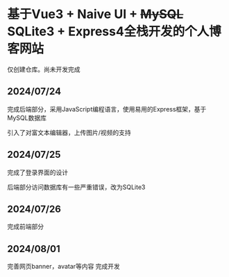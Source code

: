 # 基于Vue3 + Naive UI + ~~MySQL~~ SQLite3 + Express4全栈开发的个人博客网站

仅创建仓库。尚未开发完成
## 2024/07/24 
完成后端部分，采用JavaScript编程语言，使用易用的Express框架，基于MySQL数据库

引入了对富文本编辑器，上传图片/视频的支持

## 2024/07/25
完成了登录界面的设计

后端部分访问数据库有一些严重错误，改为SQLite3

## 2024/07/26
完成前端部分

## 2024/08/01
完善网页banner，avatar等内容
完成开发
